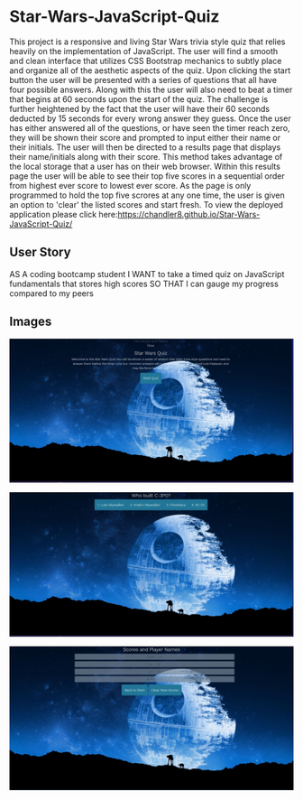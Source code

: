 # Star-Wars-JavaScript-Quiz
This project is a responsive and living Star Wars trivia style quiz that relies heavily on the implementation of JavaScript. The user will find a smooth and clean interface that utilizes CSS Bootstrap mechanics to subtly place and organize all of the aesthetic aspects of the quiz. Upon clicking the start button the user will be presented with a series of questions that all have four possible answers. Along with this the user will also need to beat a timer that begins at 60 seconds upon the start of the quiz. The challenge is further heightened by the fact that the user will have their 60 seconds deducted by 15 seconds for every wrong answer they guess. Once the user has either answered all of the questions, or have seen the timer reach zero, they will be shown their score and prompted to input either their name or their initials. The user will then be directed to a results page that displays their name/initials along with their score. This method takes advantage of the local storage that a user has on their web browser. Within this results page the user will be able to see their top five scores in a sequential order from highest ever score to lowest ever score. As the page is only programmed to hold the top five scrores at any one time, the user is given an option to 'clear' the listed scores and start fresh. To view the deployed application please click here:https://chandler8.github.io/Star-Wars-JavaScript-Quiz/

## User Story
AS A coding bootcamp student
I WANT to take a timed quiz on JavaScript fundamentals that stores high scores
SO THAT I can gauge my progress compared to my peers


## Images

![](Photos/HW4-pic1.JPG)

![](Photos/HW4-pic2.JPG)

![](Photos/HW4-pic3.JPG)
